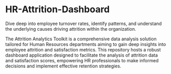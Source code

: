 # HR-Attrition-Dashboard
Dive deep into employee turnover rates, identify patterns, and understand the underlying causes driving attrition within the organization.

The Attrition Analytics Toolkit is a comprehensive data analysis solution tailored for Human Resources departments aiming to gain deep insights into employee attrition and satisfaction metrics. This repository hosts a robust dashboard application designed to facilitate the analysis of attrition data and satisfaction scores, empowering HR professionals to make informed decisions and implement effective retention strategies.

